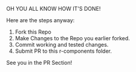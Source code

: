 OH YOU ALL KNOW HOW IT'S DONE! 

Here are the steps anyway: 

1. Fork this Repo
2. Make Changes to the Repo you earlier forked.
3. Commit working and tested changes.
4. Submit PR to this r-components folder.

See you in the PR Section!
